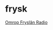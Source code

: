 # frysk

[Omrop Fryslân Radio](https://d3pvma9xb2775h.cloudfront.net/icecast/omropfryslan/radio.mp3)

